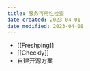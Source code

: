 ```yaml
---
title: 服务可用性检查
date created: 2023-04-01
date modified: 2023-04-08
---
```


- [[Freshping]]
- [[Checkly]]
- 自建开源方案
